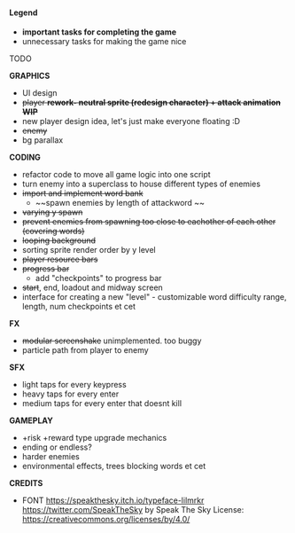 #### Legend

 * **important tasks for completing the game**
 * unnecessary tasks for making the game nice

TODO

**GRAPHICS**
 * UI design
 * ~~player **rework- neutral sprite (redesign character) + attack animation** **WIP**~~
 * new player design idea, let's just make everyone floating :D
 * ~~enemy~~
 * bg parallax

**CODING**
* refactor code to move all game logic into one script
* turn enemy into a superclass to house different types of enemies
* ~~import and implement word bank~~
	* ~~spawn enemies by length of attackword ~~
* ~~varying y spawn~~
* ~~prevent enemies from spawning too close to eachother of each other (covering words)~~
* ~~looping background~~
* sorting sprite render order by y level
* ~~player resource bars~~
* ~~progress bar~~
	* add "checkpoints" to progress bar
* ~~start~~, end, loadout and midway screen
* interface for creating a new "level" - customizable word difficulty range, length, num checkpoints et cet

**FX**
* ~~modular screenshake~~ unimplemented. too buggy
* particle path from player to enemy

**SFX**
* light taps for every keypress
* heavy taps for every enter
* medium taps for every enter that doesnt kill

**GAMEPLAY**
* +risk +reward type upgrade mechanics
* ending or endless?
* harder enemies
* environmental effects, trees blocking words et cet 

**CREDITS**
* FONT
https://speakthesky.itch.io/typeface-lilmrkr 
https://twitter.com/SpeakTheSky
by Speak The Sky
License: https://creativecommons.org/licenses/by/4.0/
